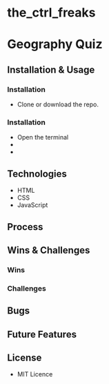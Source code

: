 # the_ctrl_freaks
# Geography Quiz

## Installation & Usage

### Installation

* Clone or download the repo.

### Installation

* Open the terminal
*
*

## Technologies

* HTML
* CSS
* JavaScript

## Process

## Wins & Challenges

### Wins

### Challenges

## Bugs

## Future Features

## License

* MIT Licence


